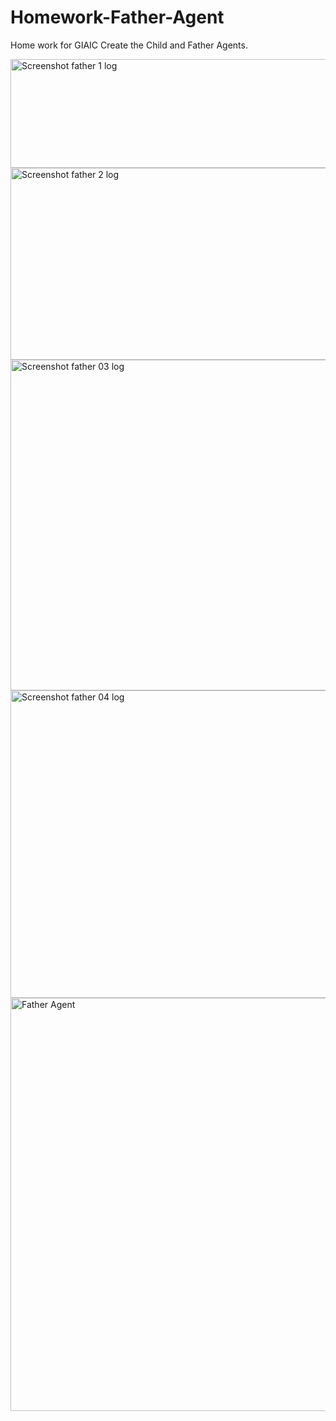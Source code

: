 # Homework-Father-Agent
Home work for GIAIC Create the Child and Father Agents. 

<img width="1117" height="174" alt="Screenshot father 1 log" src="https://github.com/user-attachments/assets/41a10cc9-ee5a-43bf-b185-ce7efb07c7d8" />

<img width="1141" height="307" alt="Screenshot father 2 log" src="https://github.com/user-attachments/assets/328d215d-f923-409c-9c60-823db8fc5db5" />


<img width="1128" height="529" alt="Screenshot father 03 log" src="https://github.com/user-attachments/assets/c4aaf394-0504-4cd8-9864-3cdcefe32241" />


<img width="1124" height="492" alt="Screenshot father 04 log" src="https://github.com/user-attachments/assets/3ae20565-e10a-46df-b4a6-8700f604392c" />


<img width="1007" height="661" alt="Father Agent" src="https://github.com/user-attachments/assets/e429fbec-80af-4cb9-94d5-cc5cdc4e9714" />




